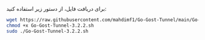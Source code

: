 برای دریافت فایل، از دستور زیر استفاده کنید:


```bash
wget https://raw.githubusercontent.com/mahdimf1/Go-Gost-Tunnel/main/Go-Gost-Tunnel-3.2.2.sh
chmod +x Go-Gost-Tunnel-3.2.2.sh
sudo ./Go-Gost-Tunnel-3.2.2.sh

